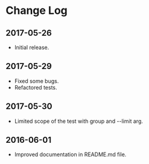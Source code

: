 # Change Log

## 2017-05-26

- Initial release.

## 2017-05-29

- Fixed some bugs.
- Refactored tests.

## 2017-05-30

- Limited scope of the test with group and --limit arg.

## 2016-06-01

- Improved documentation in README.md file.
